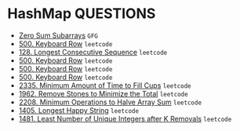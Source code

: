 # HashMap QUESTIONS

* [Zero Sum Subarrays](https://github.com/anujvaghani0/DSA-Java/tree/master/src/HashMap/NextGreaterElement.java) `GFG`</br>
* [500. Keyboard Row](https://github.com/anujvaghani0/DSA-Java/tree/master/src/HashMap/KeyboardRow.java) `leetcode`</br> 
* [128. Longest Consecutive Sequence](https://github.com/anujvaghani0/DSA-Java/tree/master/src/HashMap/LongestConsecutiveSequence.java) `leetcode`</br>
* [500. Keyboard Row](https://github.com/anujvaghani0/DSA-Java/tree/master/src/HashMap/KeyboardRow.java) `leetcode`</br>
* [500. Keyboard Row](https://github.com/anujvaghani0/DSA-Java/tree/master/src/HashMap/KeyboardRow.java) `leetcode`</br>
* [500. Keyboard Row](https://github.com/anujvaghani0/DSA-Java/tree/master/src/HashMap/KeyboardRow.java) `leetcode`</br>
* [2335. Minimum Amount of Time to Fill Cups](https://github.com/anujvaghani0/DSA-Java/tree/master/src/HashMap/MinimumAmountOfTimeToFillCups.java) `leetcode`</br>
* [1962. Remove Stones to Minimize the Total](https://github.com/anujvaghani0/DSA-Java/tree/master/src/HashMap/RemoveStonesToMinimizeTheTotal.java) `leetcode`</br>
* [2208. Minimum Operations to Halve Array Sum](https://github.com/anujvaghani0/DSA-Java/tree/master/src/HashMap/MinimumOperationsToHalveArraySum.java) `leetcode`</br>
* [1405. Longest Happy String](https://github.com/anujvaghani0/DSA-Java/tree/master/src/HashMap/LongestHappyString.java) `leetcode`</br>
* [1481. Least Number of Unique Integers after K Removals](https://github.com/anujvaghani0/DSA-Java/tree/master/src/HashMap/LeastNumberOfUniqueIntegersAfterKRemovals.java) `leetcode`</br>
